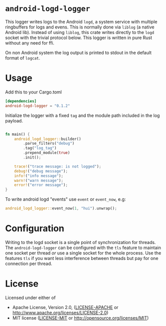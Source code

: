 <!-- cargo-sync-readme start -->

# `android-logd-logger`

This logger writes logs to the Android `logd`, a system service with
multiple ringbuffers for logs and evens. This is normally done
via `liblog` (a native Android lib). Instead of using `liblog`, this crate
writes directly to the `logd` socket with the trivial protocol below.
This logger is written in pure Rust without any need for ffi.

[log]: https://docs.rs/log/*/log/
[`error!`]: https://docs.rs/log/*/log/macro.error.html
[`warn!`]: https://docs.rs/log/*/log/macro.warn.html
[`info!`]: https://docs.rs/log/*/log/macro.info.html
[`debug!`]: https://docs.rs/log/*/log/macro.debug.html
[`trace!`]: https://docs.rs/log/*/log/macro.trace.html

On non Android system the log output is printed to stdout in the default
format of `logcat`.

# Usage

Add this to your Cargo.toml

```toml
[dependencies]
android-logd-logger = "0.1.2"
```
Initialize the logger with a fixed `tag` and the module path included
in the log payload.

```rust

fn main() {
    android_logd_logger::builder()
        .parse_filters("debug")
        .tag("log_tag")
        .prepend_module(true)
        .init();

    trace!("trace message: is not logged");
    debug!("debug message");
    info!("info message");
    warn!("warn message");
    error!("error message");
}
```

To write android logd "events" use `event` or `event_now`, e.g:

```rust
android_logd_logger::event_now(1, "hui").unwrap();
```

# Configuration

Writing to the logd socket is a single point of synchronization for threads.
The `android-logd-logger` can be configured with the `tls` feature to maintain
one socket per thread *or* use a single socket for the whole process.
Use the features `tls` if you want less interference between threads but pay
for one connection per thread.

# License

Licensed under either of

 * Apache License, Version 2.0, ([LICENSE-APACHE](LICENSE-APACHE) or http://www.apache.org/licenses/LICENSE-2.0)
 * MIT license ([LICENSE-MIT](LICENSE-MIT) or http://opensource.org/licenses/MIT)

<!-- cargo-sync-readme end -->
